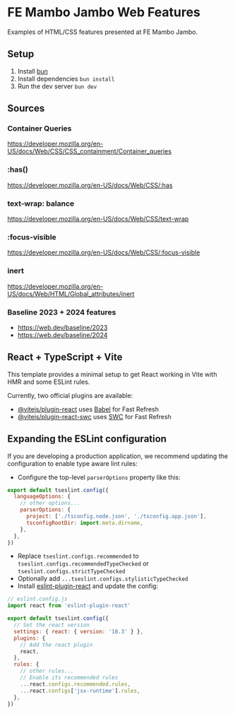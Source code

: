 # FE Mambo Jambo Web Features

Examples of HTML/CSS features presented at FE Mambo Jambo.

## Setup

1. Install [bun](https://bun.sh/docs/installation)
2. Install dependencies `bun install`
3. Run the dev server `bun dev`


## Sources

### Container Queries

https://developer.mozilla.org/en-US/docs/Web/CSS/CSS_containment/Container_queries

### :has()

https://developer.mozilla.org/en-US/docs/Web/CSS/:has

### text-wrap: balance

https://developer.mozilla.org/en-US/docs/Web/CSS/text-wrap

### :focus-visible

https://developer.mozilla.org/en-US/docs/Web/CSS/:focus-visible

### inert

https://developer.mozilla.org/en-US/docs/Web/HTML/Global_attributes/inert

### Baseline 2023 + 2024 features

- https://web.dev/baseline/2023
- https://web.dev/baseline/2024

## React + TypeScript + Vite

This template provides a minimal setup to get React working in Vite with HMR and some ESLint rules.

Currently, two official plugins are available:

- [@vitejs/plugin-react](https://github.com/vitejs/vite-plugin-react/blob/main/packages/plugin-react/README.md) uses [Babel](https://babeljs.io/) for Fast Refresh
- [@vitejs/plugin-react-swc](https://github.com/vitejs/vite-plugin-react-swc) uses [SWC](https://swc.rs/) for Fast Refresh

## Expanding the ESLint configuration

If you are developing a production application, we recommend updating the configuration to enable type aware lint rules:

- Configure the top-level `parserOptions` property like this:

```js
export default tseslint.config({
  languageOptions: {
    // other options...
    parserOptions: {
      project: ['./tsconfig.node.json', './tsconfig.app.json'],
      tsconfigRootDir: import.meta.dirname,
    },
  },
})
```

- Replace `tseslint.configs.recommended` to `tseslint.configs.recommendedTypeChecked` or `tseslint.configs.strictTypeChecked`
- Optionally add `...tseslint.configs.stylisticTypeChecked`
- Install [eslint-plugin-react](https://github.com/jsx-eslint/eslint-plugin-react) and update the config:

```js
// eslint.config.js
import react from 'eslint-plugin-react'

export default tseslint.config({
  // Set the react version
  settings: { react: { version: '18.3' } },
  plugins: {
    // Add the react plugin
    react,
  },
  rules: {
    // other rules...
    // Enable its recommended rules
    ...react.configs.recommended.rules,
    ...react.configs['jsx-runtime'].rules,
  },
})
```
